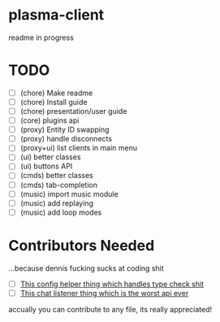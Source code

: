 # plasma-client
readme in progress


# TODO
- [ ] (chore) Make readme
- [ ] (chore) Install guide
- [ ] (chore) presentation/user guide
- [ ] (core) plugins api
- [ ] (proxy) Entity ID swapping
- [ ] (proxy) handle disconnects
- [ ] (proxy+ui) list clients in main menu
- [ ] (ui) better classes
- [ ] (ui) buttons API
- [ ] (cmds) better classes
- [ ] (cmds) tab-completion
- [ ] (music) import music module
- [ ] (music) add replaying
- [ ] (music) add loop modes

# Contributors Needed
...because dennis fucking sucks at coding shit

- [ ] [This config helper thing which handles type check shit](./src/classes/ConfigHelper.js)
- [ ] [This chat listener thing which is the worst api ever](./src/classes/ChatListener.js)

accually you can contribute to any file, its really appreciated!